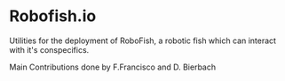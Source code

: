 # Robofish.io
Utilities for the deployment of RoboFish, a robotic fish which can interact with it's conspecifics. 

<fonr size=2>Main Contributions done by F.Francisco and D. Bierbach</font>
